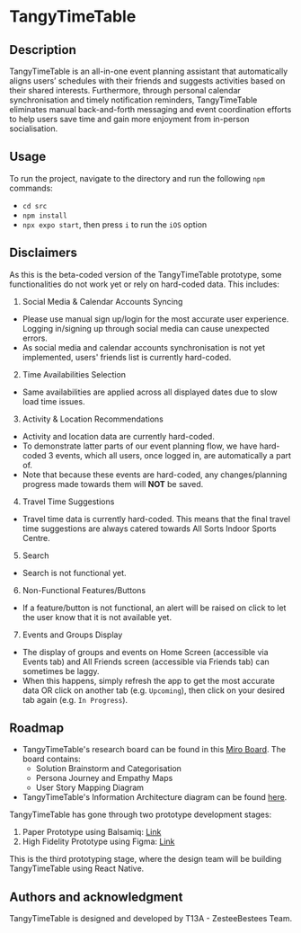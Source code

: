# TangyTimeTable

## Description
TangyTimeTable is an all-in-one event planning assistant that automatically aligns users’ schedules with their friends and suggests activities based on their shared interests. Furthermore, through personal calendar synchronisation and timely notification reminders, TangyTimeTable eliminates manual back-and-forth messaging and event coordination efforts to help users save time and gain more enjoyment from in-person socialisation.

## Usage
To run the project, navigate to the directory and run the following `npm` commands:
- `cd src`
- `npm install`
- `npx expo start`, then press `i` to run the `iOS` option

## Disclaimers
As this is the beta-coded version of the TangyTimeTable prototype, some functionalities do not work yet or rely on hard-coded data. This includes:
1. Social Media & Calendar Accounts Syncing
  - Please use manual sign up/login for the most accurate user experience. Logging in/signing up through social media can cause unexpected errors.
  - As social media and calendar accounts synchronisation is not yet implemented, users' friends list is currently hard-coded.
2. Time Availabilities Selection
  - Same availabilities are applied across all displayed dates due to slow load time issues.
3. Activity & Location Recommendations
  - Activity and location data are currently hard-coded.
  - To demonstrate latter parts of our event planning flow, we have hard-coded 3 events, which all users, once logged in, are automatically a part of.
  - Note that because these events are hard-coded, any changes/planning progress made towards them will **NOT** be saved.
4. Travel Time Suggestions
  - Travel time data is currently hard-coded. This means that the final travel time suggestions are always catered towards All Sorts Indoor Sports Centre.
5. Search
  - Search is not functional yet.
6. Non-Functional Features/Buttons
  - If a feature/button is not functional, an alert will be raised on click to let the user know that it is not available yet.
7. Events and Groups Display
  - The display of groups and events on Home Screen (accessible via Events tab) and All Friends screen (accessible via Friends tab) can sometimes be laggy.
  - When this happens, simply refresh the app to get the most accurate data OR click on another tab (e.g. `Upcoming`), then click on your desired tab again (e.g. `In Progress`).

## Roadmap
- TangyTimeTable's research board can be found in this [Miro Board](https://miro.com/app/board/uXjVMhHMptI=/?share_link_id=646779823933). The board contains:
  - Solution Brainstorm and Categorisation
  - Persona Journey and Empathy Maps
  - User Story Mapping Diagram
- TangyTimeTable's Information Architecture diagram can be found [here](https://miro.com/app/board/uXjVNeIKz_E=/?share_link_id=431567442464).

TangyTimeTable has gone through two prototype development stages:
1. Paper Prototype using Balsamiq: [Link](https://balsamiq.cloud/sti0r6/pnyd8ff)
2. High Fidelity Prototype using Figma: [Link](https://www.figma.com/file/I7GMziARoK8euZ8TZevWRK/TangyTimeTable---HiFi-Prototype---Week-7-Deliverable---COMP4511?type=design&node-id=0%3A1&mode=design&t=885dPEtNUmxg2T4Q-1)

This is the third prototyping stage, where the design team will be building TangyTimeTable using React Native.

## Authors and acknowledgment
TangyTimeTable is designed and developed by T13A - ZesteeBestees Team.
